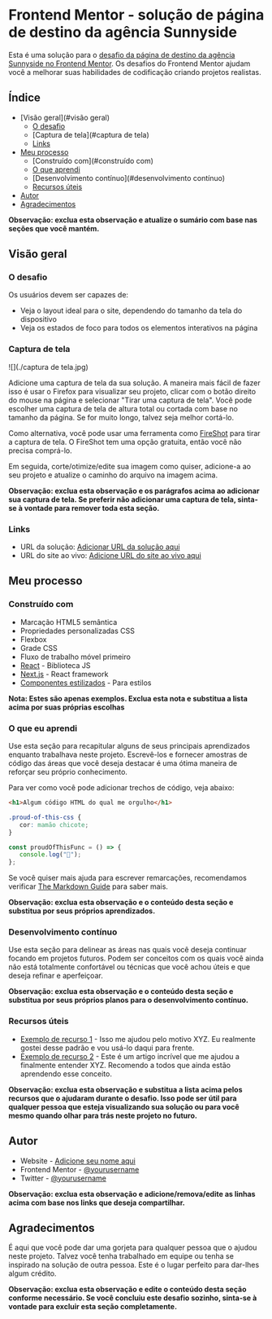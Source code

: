 # Frontend Mentor - solução de página de destino da agência Sunnyside

Esta é uma solução para o [desafio da página de destino da agência Sunnyside no Frontend Mentor](https://www.frontendmentor.io/challenges/sunnyside-agency-landing-page-7yVs3B6ef). Os desafios do Frontend Mentor ajudam você a melhorar suas habilidades de codificação criando projetos realistas.

## Índice

- [Visão geral](#visão geral)
   - [O desafio](#o-desafio)
   - [Captura de tela](#captura de tela)
   - [Links](#links)
- [Meu processo](#meu-processo)
   - [Construído com](#construído com)
   - [O que aprendi](#o-que-aprendi)
   - [Desenvolvimento contínuo](#desenvolvimento contínuo)
   - [Recursos úteis](#useful-resources)
- [Autor](#autor)
- [Agradecimentos](#acknowledgments)

**Observação: exclua esta observação e atualize o sumário com base nas seções que você mantém.**

## Visão geral

### O desafio

Os usuários devem ser capazes de:

- Veja o layout ideal para o site, dependendo do tamanho da tela do dispositivo
- Veja os estados de foco para todos os elementos interativos na página

### Captura de tela

![](./captura de tela.jpg)

Adicione uma captura de tela da sua solução. A maneira mais fácil de fazer isso é usar o Firefox para visualizar seu projeto, clicar com o botão direito do mouse na página e selecionar "Tirar uma captura de tela". Você pode escolher uma captura de tela de altura total ou cortada com base no tamanho da página. Se for muito longo, talvez seja melhor cortá-lo.

Como alternativa, você pode usar uma ferramenta como [FireShot](https://getfireshot.com/) para tirar a captura de tela. O FireShot tem uma opção gratuita, então você não precisa comprá-lo.

Em seguida, corte/otimize/edite sua imagem como quiser, adicione-a ao seu projeto e atualize o caminho do arquivo na imagem acima.

**Observação: exclua esta observação e os parágrafos acima ao adicionar sua captura de tela. Se preferir não adicionar uma captura de tela, sinta-se à vontade para remover toda esta seção.**

### Links

- URL da solução: [Adicionar URL da solução aqui](https://your-solution-url.com)
- URL do site ao vivo: [Adicione URL do site ao vivo aqui](https://your-live-site-url.com)

## Meu processo

### Construído com

- Marcação HTML5 semântica
- Propriedades personalizadas CSS
- Flexbox
- Grade CSS
- Fluxo de trabalho móvel primeiro
- [React](https://reactjs.org/) - Biblioteca JS
- [Next.js](https://nextjs.org/) - React framework
- [Componentes estilizados](https://styled-components.com/) - Para estilos

**Nota: Estes são apenas exemplos. Exclua esta nota e substitua a lista acima por suas próprias escolhas**

### O que eu aprendi

Use esta seção para recapitular alguns de seus principais aprendizados enquanto trabalhava neste projeto. Escrevê-los e fornecer amostras de código das áreas que você deseja destacar é uma ótima maneira de reforçar seu próprio conhecimento.

Para ver como você pode adicionar trechos de código, veja abaixo:

```html
<h1>Algum código HTML do qual me orgulho</h1>
```

```css
.proud-of-this-css {
   cor: mamão chicote;
}
```

```js
const proudOfThisFunc = () => {
   console.log("🎉");
};
```

Se você quiser mais ajuda para escrever remarcações, recomendamos verificar [The Markdown Guide](https://www.markdownguide.org/) para saber mais.

**Observação: exclua esta observação e o conteúdo desta seção e substitua por seus próprios aprendizados.**

### Desenvolvimento contínuo

Use esta seção para delinear as áreas nas quais você deseja continuar focando em projetos futuros. Podem ser conceitos com os quais você ainda não está totalmente confortável ou técnicas que você achou úteis e que deseja refinar e aperfeiçoar.

**Observação: exclua esta observação e o conteúdo desta seção e substitua por seus próprios planos para o desenvolvimento contínuo.**

### Recursos úteis

- [Exemplo de recurso 1](https://www.example.com) - Isso me ajudou pelo motivo XYZ. Eu realmente gostei desse padrão e vou usá-lo daqui para frente.
- [Exemplo de recurso 2](https://www.example.com) - Este é um artigo incrível que me ajudou a finalmente entender XYZ. Recomendo a todos que ainda estão aprendendo esse conceito.

**Observação: exclua esta observação e substitua a lista acima pelos recursos que o ajudaram durante o desafio. Isso pode ser útil para qualquer pessoa que esteja visualizando sua solução ou para você mesmo quando olhar para trás neste projeto no futuro.**

## Autor

- Website - [Adicione seu nome aqui](https://www.your-site.com)
- Frontend Mentor - [@yourusername](https://www.frontendmentor.io/profile/yourusername)
- Twitter - [@yourusername](https://www.twitter.com/yourusername)

**Observação: exclua esta observação e adicione/remova/edite as linhas acima com base nos links que deseja compartilhar.**

## Agradecimentos

É aqui que você pode dar uma gorjeta para qualquer pessoa que o ajudou neste projeto. Talvez você tenha trabalhado em equipe ou tenha se inspirado na solução de outra pessoa. Este é o lugar perfeito para dar-lhes algum crédito.

**Observação: exclua esta observação e edite o conteúdo desta seção conforme necessário. Se você concluiu este desafio sozinho, sinta-se à vontade para excluir esta seção completamente.**